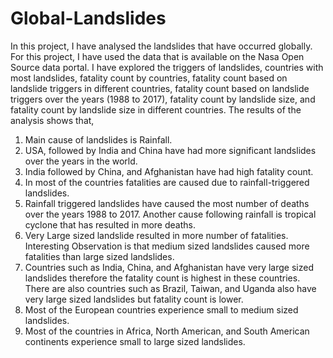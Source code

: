 # Global-Landslides
In this project, I have analysed the landslides that have occurred globally. For this project, I have used the data that is available on the Nasa Open Source data portal. I have explored the triggers of landslides, countries with most landslides, fatality count by countries, fatality count based on landslide triggers in different countries, fatality count based on landslide triggers over the years (1988 to 2017), fatality count by landslide size, and fatality count by landslide size in different countries. 
The results of the analysis shows that, 
1) Main cause of landslides is Rainfall.
2) USA, followed by India and China have had more significant landslides over the years in the world.
3) India followed by China, and Afghanistan have had high fatality count.  
4) In most of the countries fatalities are caused due to rainfall-triggered landslides.
5) Rainfall triggered landslides have caused the most number of deaths over the years 1988 to 2017. Another cause following rainfall is tropical cyclone that has resulted in more deaths.
6) Very Large sized landslide resulted in more number of fatalities. Interesting Observation is that medium sized landslides caused more fatalities than large sized landslides. 
7) Countries such as India, China, and Afghanistan have very large sized landslides therefore the fatality count is highest in these countries. There are also countries such as Brazil, Taiwan, and Uganda also have very large sized landslides but fatality count is lower. 
8) Most of the European countries experience small to medium sized landslides. 
9) Most of the countries in Africa, North American, and South American continents experience small to large sized landslides.
